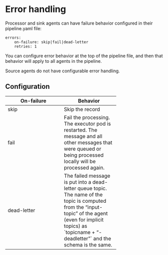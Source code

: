 # Error handling

Processor and sink agents can have failure behavior configured in their pipeline.yaml file:

```
errors:
    on-failure: skip|fail|dead-letter
    retries: 1
```

You can configure error behavior at the top of the pipeline file, and then that behavior will apply to all agents in the pipeline.

Source agents do not have configurable error handling.

## Configuration

<table><thead><tr><th width="163.33333333333331">On-failure</th><th width="159">Behavior</th></tr></thead><tbody><tr><td>skip</td><td>Skip the record</td></tr><tr><td>fail</td><td>Fail the processing. The executor pod is restarted. The message and all other messages that were queued or being processed locally will be processed again.</td></tr><tr><td>dead-letter</td><td>The failed message is put into a dead-letter queue topic. The name of the topic is computed from the “input-topic” of the agent (even for implicit topics) as `topicname + “-deadletter”` and the schema is the same.</td></tr></tbody></table>
